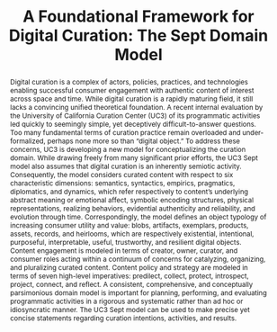 ---
abstract: 'Digital curation is a complex of actors, policies, practices, and technologies
  enabling successful consumer engagement with authentic content of interest across
  space and time. While digital

  curation is a rapidly maturing field, it still lacks a convincing unified theoretical
  foundation. A recent internal evaluation by the University of California Curation
  Center (UC3) of its programmatic activities led quickly to seemingly simple, yet
  deceptively difficult-to-answer questions. Too many fundamental terms of curation
  practice remain overloaded and under-formalized, perhaps none more so than “digital
  object.” To address these concerns, UC3 is developing a new model for conceptualizing
  the curation domain. While drawing freely from many significant prior efforts, the
  UC3 Sept model also assumes that digital curation is an inherently semiotic activity.  Consequently,
  the model considers curated content with respect to six characteristic dimensions:  semantics,
  syntactics, empirics, pragmatics, diplomatics, and dynamics, which refer respectively
  to content’s underlying abstract meaning or emotional affect, symbolic encoding
  structures, physical representations, realizing behaviors, evidential authenticity
  and reliability, and evolution through time.  Correspondingly, the model defines
  an object typology of increasing consumer utility and value: blobs, artifacts, exemplars,
  products, assets, records, and heirlooms, which are respectively existential, intentional,
  purposeful, interpretable, useful, trustworthy, and resilient digital objects. Content
  engagement is modeled in terms of creator, owner, curator, and consumer roles acting
  within a continuum of concerns for catalyzing, organizing, and pluralizing curated
  content. Content policy and strategy are modeled in terms of seven high-level imperatives:
  predilect, collect, protect, introspect, project, connect, and reflect. A consistent,
  comprehensive, and conceptually parsimonious domain model is important for planning,
  performing, and evaluating programmatic activities in a rigorous and systematic
  rather than ad hoc or idiosyncratic manner. The UC3 Sept model can be used to make
  precise yet concise statements regarding curation intentions, activities, and results.'
creators:
- Abrams, Stephen
date: null
document_url: https://services.phaidra.univie.ac.at/api/object/o:429533/download
grand_parent: iPRES
institutions: []
keywords:
- digital curation
- digital preservation
- domain model
- semiotics
- continuum
- policy
- strategy
landing_page_url: https://phaidra.univie.ac.at/o:429533
language: eng
layout: publication
license: CC BY 4.0 International
notes_url: null
parent: iPRES 2015
presentation_url: null
size: 274866
source_name: iPRES
title: 'A Foundational Framework for Digital Curation: The Sept Domain Model'
type: paper
year: 2015
---